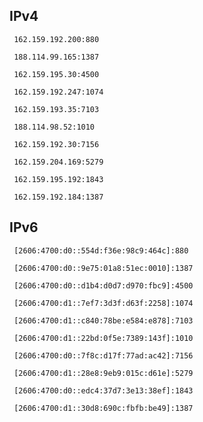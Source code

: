 ## IPv4
```
 162.159.192.200:880
```
```
 188.114.99.165:1387
```
```
 162.159.195.30:4500
```
```
 162.159.192.247:1074
```
```
 162.159.193.35:7103
```
```
 188.114.98.52:1010
```
```
 162.159.192.30:7156
```
```
 162.159.204.169:5279
```
```
 162.159.195.192:1843
```
```
 162.159.192.184:1387
```

## IPv6
```
 [2606:4700:d0::554d:f36e:98c9:464c]:880
```
```
 [2606:4700:d0::9e75:01a8:51ec:0010]:1387
```
```
 [2606:4700:d0::d1b4:d0d7:d970:fbc9]:4500
```
```
 [2606:4700:d1::7ef7:3d3f:d63f:2258]:1074
```
```
 [2606:4700:d1::c840:78be:e584:e878]:7103
```
```
 [2606:4700:d1::22bd:0f5e:7389:143f]:1010
```
```
 [2606:4700:d0::7f8c:d17f:77ad:ac42]:7156
```
```
 [2606:4700:d1::28e8:9eb9:015c:d61e]:5279
```
```
 [2606:4700:d0::edc4:37d7:3e13:38ef]:1843
```
```
 [2606:4700:d1::30d8:690c:fbfb:be49]:1387
```

